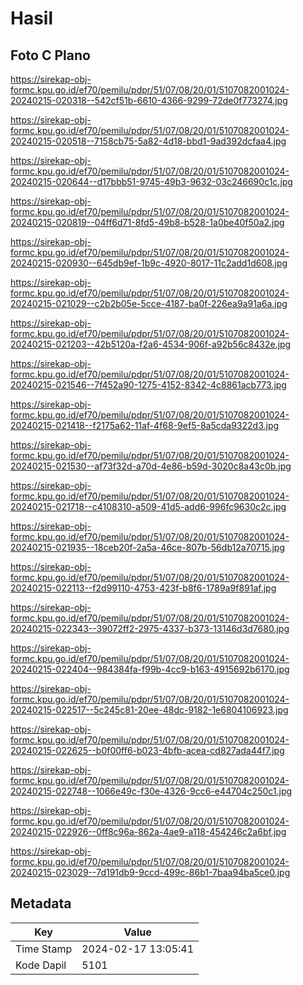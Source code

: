 # Hasil

## Foto C Plano

https://sirekap-obj-formc.kpu.go.id/ef70/pemilu/pdpr/51/07/08/20/01/5107082001024-20240215-020318--542cf51b-6610-4366-9299-72de0f773274.jpg

https://sirekap-obj-formc.kpu.go.id/ef70/pemilu/pdpr/51/07/08/20/01/5107082001024-20240215-020518--7158cb75-5a82-4d18-bbd1-9ad392dcfaa4.jpg

https://sirekap-obj-formc.kpu.go.id/ef70/pemilu/pdpr/51/07/08/20/01/5107082001024-20240215-020644--d17bbb51-9745-49b3-9632-03c246690c1c.jpg

https://sirekap-obj-formc.kpu.go.id/ef70/pemilu/pdpr/51/07/08/20/01/5107082001024-20240215-020819--04ff6d71-8fd5-49b8-b528-1a0be40f50a2.jpg

https://sirekap-obj-formc.kpu.go.id/ef70/pemilu/pdpr/51/07/08/20/01/5107082001024-20240215-020930--645db9ef-1b9c-4920-8017-11c2add1d608.jpg

https://sirekap-obj-formc.kpu.go.id/ef70/pemilu/pdpr/51/07/08/20/01/5107082001024-20240215-021029--c2b2b05e-5cce-4187-ba0f-226ea9a91a6a.jpg

https://sirekap-obj-formc.kpu.go.id/ef70/pemilu/pdpr/51/07/08/20/01/5107082001024-20240215-021203--42b5120a-f2a6-4534-906f-a92b56c8432e.jpg

https://sirekap-obj-formc.kpu.go.id/ef70/pemilu/pdpr/51/07/08/20/01/5107082001024-20240215-021546--7f452a90-1275-4152-8342-4c8861acb773.jpg

https://sirekap-obj-formc.kpu.go.id/ef70/pemilu/pdpr/51/07/08/20/01/5107082001024-20240215-021418--f2175a62-11af-4f68-9ef5-8a5cda9322d3.jpg

https://sirekap-obj-formc.kpu.go.id/ef70/pemilu/pdpr/51/07/08/20/01/5107082001024-20240215-021530--af73f32d-a70d-4e86-b59d-3020c8a43c0b.jpg

https://sirekap-obj-formc.kpu.go.id/ef70/pemilu/pdpr/51/07/08/20/01/5107082001024-20240215-021718--c4108310-a509-41d5-add6-996fc9630c2c.jpg

https://sirekap-obj-formc.kpu.go.id/ef70/pemilu/pdpr/51/07/08/20/01/5107082001024-20240215-021935--18ceb20f-2a5a-46ce-807b-56db12a70715.jpg

https://sirekap-obj-formc.kpu.go.id/ef70/pemilu/pdpr/51/07/08/20/01/5107082001024-20240215-022113--f2d99110-4753-423f-b8f6-1789a9f891af.jpg

https://sirekap-obj-formc.kpu.go.id/ef70/pemilu/pdpr/51/07/08/20/01/5107082001024-20240215-022343--39072ff2-2975-4337-b373-13146d3d7680.jpg

https://sirekap-obj-formc.kpu.go.id/ef70/pemilu/pdpr/51/07/08/20/01/5107082001024-20240215-022404--984384fa-f99b-4cc9-b163-4915692b6170.jpg

https://sirekap-obj-formc.kpu.go.id/ef70/pemilu/pdpr/51/07/08/20/01/5107082001024-20240215-022517--5c245c81-20ee-48dc-9182-1e6804106923.jpg

https://sirekap-obj-formc.kpu.go.id/ef70/pemilu/pdpr/51/07/08/20/01/5107082001024-20240215-022625--b0f00ff6-b023-4bfb-acea-cd827ada44f7.jpg

https://sirekap-obj-formc.kpu.go.id/ef70/pemilu/pdpr/51/07/08/20/01/5107082001024-20240215-022748--1066e49c-f30e-4326-9cc6-e44704c250c1.jpg

https://sirekap-obj-formc.kpu.go.id/ef70/pemilu/pdpr/51/07/08/20/01/5107082001024-20240215-022926--0ff8c96a-862a-4ae9-a118-454246c2a6bf.jpg

https://sirekap-obj-formc.kpu.go.id/ef70/pemilu/pdpr/51/07/08/20/01/5107082001024-20240215-023029--7d191db9-9ccd-499c-86b1-7baa94ba5ce0.jpg


## Metadata

| Key        | Value               |
| ---------- | ------------------- |
| Time Stamp | 2024-02-17 13:05:41 |
| Kode Dapil | 5101                |



